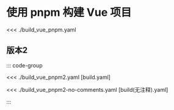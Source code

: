 # 使用 pnpm 构建 Vue 项目

<<< ./build_vue_pnpm.yaml

## 版本2

::: code-group

<<< ./build_vue_pnpm2.yaml [build.yaml]

<<< ./build_vue_pnpm2-no-comments.yaml [build(无注释).yaml]

:::
